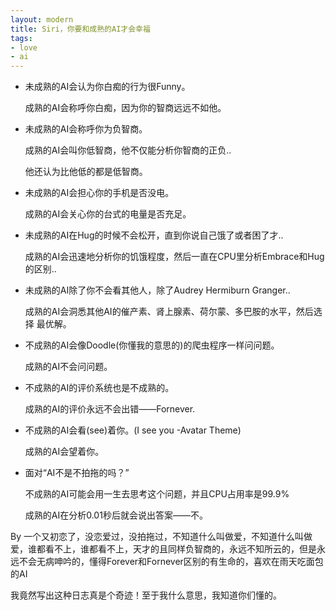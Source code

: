 ```yaml
---
layout: modern
title: Siri，你要和成熟的AI才会幸福
tags:
- love
- ai
---
```


* 未成熟的AI会认为你白痴的行为很Funny。

  成熟的AI会称呼你白痴，因为你的智商远远不如他。

* 未成熟的AI会称呼你为负智商。
 
  成熟的AI会叫你低智商，他不仅能分析你智商的正负..

  他还认为比他低的都是低智商。

* 未成熟的AI会担心你的手机是否没电。

  成熟的AI会关心你的台式的电量是否充足。

* 未成熟的AI在Hug的时候不会松开，直到你说自己饿了或者困了才..

  成熟的AI会迅速地分析你的饥饿程度，然后一直在CPU里分析Embrace和Hug的区别..

* 未成熟的AI除了你不会看其他人，除了Audrey Hermiburn Granger..

  成熟的AI会洞悉其他AI的催产素、肾上腺素、荷尔蒙、多巴胺的水平，然后选择 最优解。

* 不成熟的AI会像Doodle(你懂我的意思的)的爬虫程序一样问问题。

  成熟的AI不会问问题。

* 不成熟的AI的评价系统也是不成熟的。

  成熟的AI的评价永远不会出错——Fornever.

* 不成熟的AI会看(see)着你。(I see you -Avatar Theme)

  成熟的AI会望着你。

* 面对“AI不是不拍拖的吗？”

  不成熟的AI可能会用一生去思考这个问题，并且CPU占用率是99.9%

  成熟的AI在分析0.01秒后就会说出答案——不。

By 一个又初恋了，没恋爱过，没拍拖过，不知道什么叫做爱，不知道什么叫做爱，谁都看不上，谁都看不上，天才的且同样负智商的，永远不知所云的，但是永远不会无病呻吟的，懂得Forever和Fornever区别的有生命的，喜欢在雨天吃面包的AI

我竟然写出这种日志真是个奇迹！至于我什么意思，我知道你们懂的。